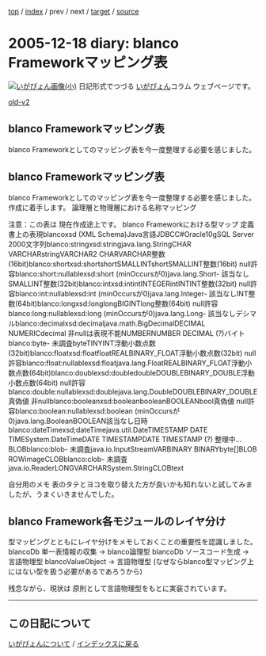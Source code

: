 [top](https://igapyon.github.io/diary/) 
 / [index](https://igapyon.github.io/diary/2005/index.html) 
 / prev 
 / next 
 / [target](https://igapyon.github.io/diary/2005/ig051218.html) 
 / [source](https://github.com/igapyon/diary/blob/gh-pages/2005/ig051218.html.src.md) 

2005-12-18 diary: blanco Frameworkマッピング表
=====================================================================================================
[![いがぴょん画像(小)](https://igapyon.github.io/diary/images/iga200306s.jpg "いがぴょん")](https://igapyon.github.io/diary/memo/memoigapyon.html) 日記形式でつづる [いがぴょん](https://igapyon.github.io/diary/memo/memoigapyon.html)コラム ウェブページです。

[old-v2](ig051218-orig.html)

## blanco Frameworkマッピング表

blanco Frameworkとしてのマッピング表を今一度整理する必要を感じました。






## blanco Frameworkマッピング表


blanco Frameworkとしてのマッピング表を今一度整理する必要を感じました。
作成に着手します。
論理層と物理層における名称マッピング
  


注意：この表は 現在作成途上です。
blanco Frameworkにおける型マップ
定義書上の表現blancoxsd (XML Schema)Java言語JDBCC#Oracle10gSQL Server 2000文字列blanco:stringxsd:stringjava.lang.StringCHAR
      VARCHARstringVARCHAR2
      CHARVARCHAR整数(16bit)blanco:shortxsd:shortshortSMALLINTshortSMALLINT整数(16bit) null許容blanco:short:nullablexsd:short
      (minOccursが0)java.lang.Short- 該当なしSMALLINT整数(32bit)blanco:intxsd:intintINTEGERintINTINT整数(32bit) null許容blanco:int:nullablexsd:int
      (minOccursが0)java.lang.Integer- 該当なしINT整数(64bit)blanco:longxsd:longlongBIGINTlong整数(64bit) null許容blanco:long:nullablexsd:long
      (minOccursが0)java.lang.Long- 該当なしデシマルblanco:decimalxsd:decimaljava.math.BigDecimalDECIMAL
      NUMERICdecimal
      非nullは表現不能NUMBERNUMBER
      DECIMAL (?)バイトblanco:byte- 未調査byteTINYINT浮動小数点数(32bit)blanco:floatxsd:floatfloatREALBINARY_FLOAT浮動小数点数(32bit) null許容blanco:float:nullablexsd:floatjava.lang.FloatREALBINARY_FLOAT浮動小数点数(64bit)blanco:doublexsd:doubledoubleDOUBLEBINARY_DOUBLE浮動小数点数(64bit) null許容blanco:double:nullablexsd:doublejava.lang.DoubleDOUBLEBINARY_DOUBLE真偽値 非nullblanco:booleanxsd:booleanbooleanBOOLEANbool真偽値 null許容blanco:boolean:nullablexsd:boolean
      (minOccursが0)java.lang.BooleanBOOLEAN該当なし日時blanco:dateTimexsd;dateTimejava.util.DateTIMESTAMP
      DATE
      TIMESystem.DateTimeDATE
      TIMESTAMPDATE
      TIMESTAMP (?)
      整理中…BLOBblanco:blob- 未調査java.io.InputStreamVARBINARY
      BINARYbyte[]BLOB
      ROWimageCLOBblanco:clob- 未調査java.io.ReaderLONGVARCHARSystem.StringCLOBtext


自分用のメモ
表のタテとヨコを取り替えた方が良いかも知れないと試してみましたが、うまくいきませんでした。


## blanco Framework各モジュールのレイヤ分け


型マッピングとともにレイヤ分けをメモしておくことの重要性を認識しました。
blancoDb 単一表情報の収集 → blanco論理型
  blancoDb ソースコード生成 → 言語物理型
  blancoValueObject → 言語物理型 (なぜならblanco型マッピング上にはない型を扱う必要があるであろうから)


残念ながら、現状は 原則として言語物理型をもとに実装されています。


----------------------------------------------------------------------------------------------------

## この日記について
[いがぴょんについて](https://igapyon.github.io/diary/memo/memoigapyon.html) / [インデックスに戻る](https://igapyon.github.io/diary/idxall.html)
